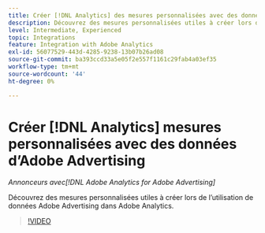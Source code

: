 ```yaml
---
title: Créer [!DNL Analytics] des mesures personnalisées avec des données d’Adobe Advertising
description: Découvrez des mesures personnalisées utiles à créer lors de l’utilisation de données Adobe Advertising dans Adobe Analytics.
level: Intermediate, Experienced
topic: Integrations
feature: Integration with Adobe Analytics
exl-id: 56077529-443d-4285-9238-13b07b26ad08
source-git-commit: ba393ccd33a5e05f2e557f1161c29fab4a03ef35
workflow-type: tm+mt
source-wordcount: '44'
ht-degree: 0%

---
```


# Créer [!DNL Analytics] mesures personnalisées avec des données d’Adobe Advertising

*Annonceurs avec[!DNL Adobe Analytics for Adobe Advertising]*

Découvrez des mesures personnalisées utiles à créer lors de l’utilisation de données Adobe Advertising dans Adobe Analytics.

>[!VIDEO](https://video.tv.adobe.com/v/33919)
